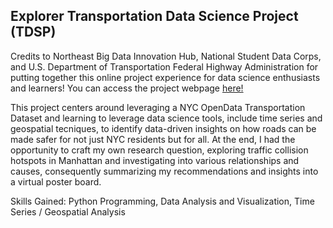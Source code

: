 ## Explorer Transportation Data Science Project (TDSP)

Credits to Northeast Big Data Innovation Hub, National Student Data Corps, and U.S. Department of Transportation Federal Highway Administration for putting together this online project experience for data science enthusiasts and learners!
You can access the project webpage [here!](https://nebigdatahub.org/nsdc/tdsp/)

This project centers around leveraging a NYC OpenData Transportation Dataset and learning to leverage data science tools, include time series and geospatial tecniques, to identify data-driven insights on how roads can be made safer for not just NYC residents but for all. At the end, I had the opportunity to craft my own research question, exploring traffic collision hotspots in Manhattan and investigating into various relationships and causes, consequently summarizing my recommendations and insights into a virtual poster board.

Skills Gained: Python Programming, Data Analysis and Visualization, Time Series / Geospatial Analysis
